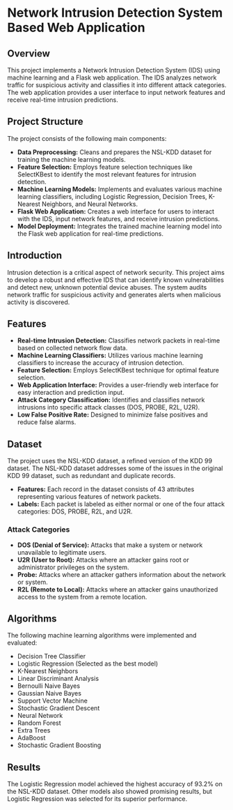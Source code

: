 # Network Intrusion Detection System Based Web Application

## Overview

This project implements a Network Intrusion Detection System (IDS) using machine learning and a Flask web application. The IDS analyzes network traffic for suspicious activity and classifies it into different attack categories. The web application provides a user interface to input network features and receive real-time intrusion predictions.

## Project Structure

The project consists of the following main components:

-   **Data Preprocessing:** Cleans and prepares the NSL-KDD dataset for training the machine learning models.
-   **Feature Selection:** Employs feature selection techniques like SelectKBest to identify the most relevant features for intrusion detection.
-   **Machine Learning Models:** Implements and evaluates various machine learning classifiers, including Logistic Regression, Decision Trees, K-Nearest Neighbors, and Neural Networks.
-   **Flask Web Application:** Creates a web interface for users to interact with the IDS, input network features, and receive intrusion predictions.
-   **Model Deployment:** Integrates the trained machine learning model into the Flask web application for real-time predictions.

## Introduction

Intrusion detection is a critical aspect of network security. This project aims to develop a robust and effective IDS that can identify known vulnerabilities and detect new, unknown potential device abuses. The system audits network traffic for suspicious activity and generates alerts when malicious activity is discovered.

## Features

*   **Real-time Intrusion Detection:** Classifies network packets in real-time based on collected network flow data.
*   **Machine Learning Classifiers:** Utilizes various machine learning classifiers to increase the accuracy of intrusion detection.
*   **Feature Selection:** Employs SelectKBest technique for optimal feature selection.
*   **Web Application Interface:** Provides a user-friendly web interface for easy interaction and prediction input.
*   **Attack Category Classification:** Identifies and classifies network intrusions into specific attack classes (DOS, PROBE, R2L, U2R).
*   **Low False Positive Rate:** Designed to minimize false positives and reduce false alarms.

## Dataset

The project uses the NSL-KDD dataset, a refined version of the KDD 99 dataset. The NSL-KDD dataset addresses some of the issues in the original KDD 99 dataset, such as redundant and duplicate records.

*   **Features:** Each record in the dataset consists of 43 attributes representing various features of network packets.
*   **Labels:** Each packet is labeled as either normal or one of the four attack categories: DOS, PROBE, R2L, and U2R.

### Attack Categories

*   **DOS (Denial of Service):** Attacks that make a system or network unavailable to legitimate users.
*   **U2R (User to Root):** Attacks where an attacker gains root or administrator privileges on the system.
*   **Probe:** Attacks where an attacker gathers information about the network or system.
*   **R2L (Remote to Local):** Attacks where an attacker gains unauthorized access to the system from a remote location.

## Algorithms

The following machine learning algorithms were implemented and evaluated:

*   Decision Tree Classifier
*   Logistic Regression (Selected as the best model)
*   K-Nearest Neighbors
*   Linear Discriminant Analysis
*   Bernoulli Naive Bayes
*   Gaussian Naive Bayes
*   Support Vector Machine
*   Stochastic Gradient Descent
*   Neural Network
*   Random Forest
*   Extra Trees
*   AdaBoost
*   Stochastic Gradient Boosting

## Results

The Logistic Regression model achieved the highest accuracy of 93.2% on the NSL-KDD dataset. Other models also showed promising results, but Logistic Regression was selected for its superior performance.
